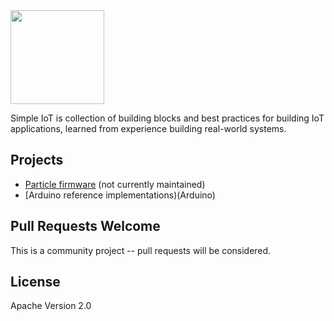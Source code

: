 <img src="docs/simple-iot-logo.png?raw=true" width="150">

Simple IoT is collection of building blocks and best practices
for building IoT applications, learned from experience building
real-world systems.

## Projects

- [Particle firmware](siot-fw) (not currently maintained)
- [Arduino reference implementations)(Arduino)

## Pull Requests Welcome

This is a community project -- pull requests will be considered.

## License

Apache Version 2.0
